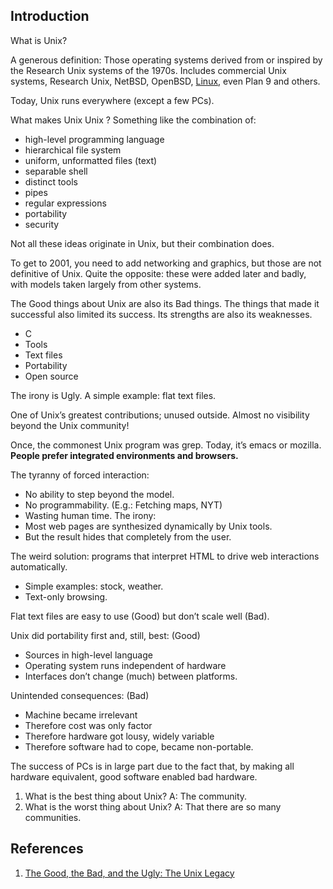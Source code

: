 ## Introduction

What is Unix?

A generous definition: Those operating systems derived from or inspired by the Research Unix systems of the 1970s.
Includes commercial Unix systems, Research Unix, NetBSD, OpenBSD, [Linux](/docs/CS/OS/Linux/Linux.md), even Plan 9 and others.

Today, Unix runs everywhere (except a few PCs).

What makes Unix Unix ?
Something like the combination of:

- high-level programming language
- hierarchical file system
- uniform, unformatted files (text)
- separable shell
- distinct tools
- pipes
- regular expressions
- portability
- security

Not all these ideas originate in Unix, but their combination does.

To get to 2001, you need to add networking and graphics, but those are not definitive of Unix.
Quite the opposite: these were added later and badly, with models taken largely from other systems.

The Good things about Unix are also its Bad things. The things that made it successful also limited its success.
Its strengths are also its weaknesses.
- C
- Tools
- Text files
- Portability
- Open source

The irony is Ugly.
A simple example: flat text files.

One of Unix’s greatest contributions; unused outside.
Almost no visibility beyond the Unix community!

Once, the commonest Unix program was grep. Today, it’s emacs or mozilla.
**People prefer integrated environments and browsers.**

The tyranny of forced interaction:

- No ability to step beyond the model.
- No programmability. (E.g.: Fetching maps, NYT)
- Wasting human time.
  The irony:
- Most web pages are synthesized dynamically by Unix tools.
- But the result hides that completely from the user.

The weird solution: programs that interpret HTML to drive web interactions automatically.

- Simple examples: stock, weather.
- Text-only browsing.

Flat text files are easy to use (Good) but don’t scale well (Bad).

Unix did portability first and, still, best: (Good)

- Sources in high-level language
- Operating system runs independent of hardware
- Interfaces don’t change (much) between platforms.

Unintended consequences: (Bad)
- Machine became irrelevant
- Therefore cost was only factor
- Therefore hardware got lousy, widely variable
- Therefore software had to cope, became non-portable.

The success of PCs is in large part due to the fact that, by making all hardware equivalent, good software enabled bad hardware.


1. What is the best thing about Unix?
   A: The community.
2. What is the worst thing about Unix?
   A: That there are so many communities.

## References

1. [The Good, the Bad, and the Ugly: The Unix Legacy](http://herpolhode.com/rob/ugly.pdf)